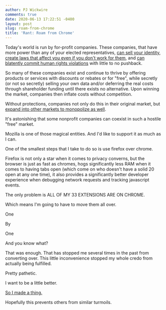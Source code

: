 ```yaml
---
author: PJ Wickwire
comments: true
date: 2020-06-13 17:22:51 -0400
layout: post
slug: roam-from-chrome
title: 'Rant: Roam from Chrome'
---
```



Today's world is run by for-profit companies. These companies, that have more power than any of your elected representatives, [can sell your identity](https://www.androidauthority.com/verizon-att-selling-information-807684/), [create laws that affect you even if you don't work for them](https://en.wikipedia.org/wiki/Lobbying), and [can blatently commit human rights violations](https://www.thesun.co.uk/tech/7181214/apple-samsung-facebook-human-rights-violations-child-labour/) with little to no pushback. 

So many of these companies exist and continue to thrive by offering products or services with discounts or rebates or for "free", while secretly (or not so secretly) selling your own data and/or deferring the real costs through shareholder funding until there exists no alternative. Upon winning the market, companies then inflate costs without competition.

Without protections, companies not only do this in their original market, but [expand into other markets to monopolize as well](https://www.thenation.com/article/archive/amazon-doesnt-just-want-to-dominate-the-market-it-wants-to-become-the-market/).

It's astonishing that some nonprofit companies can coexist in such a hostile "free" market. 

Mozilla is one of those magical entities. And I'd like to support it as much as I can. 

One of the smallest steps that I take to do so is use firefox over chrome. 

Firefox is not only a star when it comes to privacy converns, but the browser is just as fast as chromes, hogs significantly less RAM when it comes to having tabs open (which come on who doesn't have a solid 20 open at any one time), it also provides a significantly better developer experience when debugging network requests and tracking javascript events. 

The only problem is ALL OF MY 33 EXTENSIONS ARE ON CHROME. 

Which means I'm going to have to move them all over. 

One

By 

One

And you know what? 

That was enough. That has stopped me several times in the past from converting over. This little inconvenience stopped my whole credo from actually being fulfilled. 

Pretty pathetic.

I want to be a little better. 

[So I made a thing.](https://github.com/pajamaw/chrome-to-firefox)

Hopefully this prevents others from similar turmoils. 

